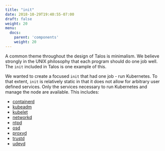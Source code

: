 ```yaml
---
title: "init"
date: 2018-10-29T19:40:55-07:00
draft: false
weight: 20
menu:
  docs:
    parent: 'components'
    weight: 20
---
```


A common theme throughout the design of Talos is minimalism. We believe strongly in the UNIX philosophy that each program should do one job well. The `init` included in Talos is one example of this.

We wanted to create a focused `init` that had one job - run Kubernetes. To that extent, `init` is relatively static in that it does not allow for arbitrary user defined services. Only the services necessary to run Kubernetes and manage the node are available. This includes:

- [containerd](/docs/components/containerd)
- [kubeadm](/docs/components/kubeadm)
- [kubelet](https://kubernetes.io/docs/concepts/overview/components/)
- [networkd](/docs/components/networkd)
- [ntpd](/docs/components/ntpd)
- [osd](/docs/components/osd)
- [proxyd](/docs/components/proxyd)
- [trustd](/docs/components/trustd)
- [udevd](/docs/components/udevd)

